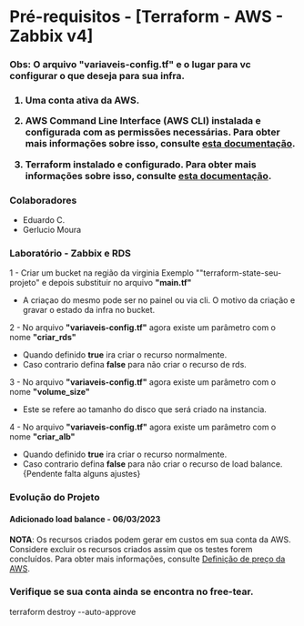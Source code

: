 # Pré-requisitos - [Terraform - AWS - Zabbix v4]

<h3>Obs: O arquivo <b>"variaveis-config.tf"</b> e o lugar para vc configurar o que deseja para sua infra.<h3>

1. Uma conta ativa da AWS.

2. AWS Command Line Interface (AWS CLI) instalada e configurada com as permissões necessárias. Para obter mais informações sobre isso, consulte <a href="https://docs.aws.amazon.com/cli/latest/userguide/cli-chap-install.html" rel="nofollow" _istranslated="1">esta documentação</a>.</li>

3. Terraform instalado e configurado. Para obter mais informações sobre isso, consulte <a href="https://learn.hashicorp.com/tutorials/terraform/install-cli" rel="nofollow" _istranslated="1">esta documentação</a>.

<h3>Colaboradores</h3>

- Eduardo C.
- Gerlucio Moura

<h3>Laboratório - Zabbix e RDS</h3>

1 - Criar um bucket na região da virginia Exemplo ""terraform-state-seu-projeto" e depois substituir no arquivo <b>"main.tf"</b>

 - A criaçao do mesmo pode ser no painel ou via cli. O motivo da criação e gravar o estado da infra no bucket.

2 - No arquivo <b>"variaveis-config.tf"</b> agora existe um parâmetro com o nome <b>"criar_rds"</b>

 - Quando definido <b>true</b> ira criar o recurso normalmente. 
 - Caso contrario defina <b>false</b> para não criar o recurso de rds.
 
3 - No arquivo <b>"variaveis-config.tf"</b> agora existe um parâmetro com o nome <b>"volume_size"</b>

 - Este se refere ao tamanho do disco que será criado na instancia.

4 - No arquivo <b>"variaveis-config.tf"</b> agora existe um parâmetro com o nome <b>"criar_alb"</b>

 - Quando definido <b>true</b> ira criar o recurso normalmente. 
 - Caso contrario defina <b>false</b> para não criar o recurso de load balance. {Pendente falta alguns ajustes}
 
<h3>Evolução do Projeto</h3>

<h4>Adicionado load balance - 06/03/2023</h4>

**NOTA**: Os recursos criados podem gerar em custos em sua conta da AWS. Considere excluir os recursos criados assim que os testes forem concluídos. Para obter mais informações, consulte [Definição de preço da AWS](https://aws.amazon.com/pricing/).

<h3>Verifique se sua conta ainda se encontra no free-tear.</h3>

terraform destroy --auto-approve
